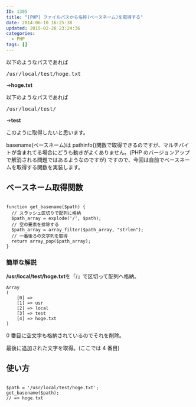 ```yaml
---
ID: 1305
title: "[PHP] ファイルパスから名称(ベースネーム)を取得する"
date: 2014-06-10 16:25:38
updated: 2015-02-28 23:24:36
categories:
  - PHP
tags: []
---
```


以下のようなパスであれば

<pre>/usr/local/test/hoge.txt</pre>

→<b>hoge.txt</b>

以下のようなパスであれば

<pre>/usr/local/test/</pre>

→<b>test</b>

このように取得したいと思います。

basename(ベースネーム)は pathinfo()関数で取得できるのですが、マルチバイトが含まれてる場合にどうも動きがよくありません。<span class="text-muted">(PHP のバージョンアップで解消される問題ではあるようなのですが)</span>
ですので、今回は自前でベースネームを取得する関数を実装します。

<!--more-->
<h2>ベースネーム取得関数</h2>
<pre class="php"><code>
function get_basename($path) {
  // スラッシュ区切りで配列に格納
  $path_array = explode('/', $path);
  // 空の要素を排除する
  $path_array = array_filter($path_array, "strlen");
  // 一番後ろの文字列を取得
  return array_pop($path_array);
}
</code></pre>

<h3>簡単な解説</h3>
<b>/usr/local/test/hoge.txt</b>を「/」で区切って配列へ格納。
<pre class="php"><code>Array
(
    [0] => 
    [1] => usr
    [2] => local
    [3] => test
    [4] => hoge.txt
)</code></pre>

0 番目に空文字も格納されているのでそれを削除。

最後に追加された文字を取得。(ここでは 4 番目)

<h2>使い方</h2>
<pre class="php"><code>
$path = '/usr/local/test/hoge.txt';
get_basename($path);
// => hoge.txt
</code></pre>
